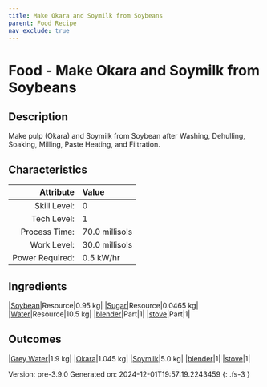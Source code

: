 ```yaml
---
title: Make Okara and Soymilk from Soybeans
parent: Food Recipe
nav_exclude: true
---
```

# Food - Make Okara and Soymilk from Soybeans

## Description
 Make pulp (Okara) and Soymilk from Soybean after&#10;&#9;&#9;&#9;Washing, Dehulling, Soaking, Milling, Paste&#10;&#9;&#9;&#9;Heating, and Filtration. 

## Characteristics

| Attribute      | Value |
|--------:|:------|
|Skill Level:|0|
|Tech Level:|1|
|Process Time:|70.0 millisols|
|Work Level:|30.0 millisols|
|Power Required:|0.5 kW/hr|

## Ingredients

|[Soybean](../resource/soybean.html)|Resource|0.95 kg|
|[Sugar](../resource/sugar.html)|Resource|0.0465 kg|
|[Water](../resource/water.html)|Resource|10.5 kg|
|[blender](../part/blender.html)|Part|1|
|[stove](../part/stove.html)|Part|1|

## Outcomes

|[Grey Water](../resource/grey-water.html)|1.9 kg|
|[Okara](../resource/okara.html)|1.045 kg|
|[Soymilk](../resource/soymilk.html)|5.0 kg|
|[blender](../part/blender.html)|1|
|[stove](../part/stove.html)|1|


Version: pre-3.9.0 Generated on: 2024-12-01T19:57:19.2243459
{: .fs-3 }

